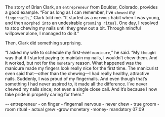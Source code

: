 The story of Brian Clark, an `entrepreneur` from Boulder, Colorado,
provides a good example. “For as long as I can remember, I’ve `chewed`
my `fingernails`,” Clark told me. “It started as a `nervous` habit when I
was young, and then `morphed into` an undesirable `grooming ritual`.
One day, I resolved to stop chewing my nails until they grew out a bit.
Through mindful willpower alone, I managed to do it.”

Then, Clark did something surprising.

“I asked my wife to schedule my first-ever `manicure`,” he said. “My
`thought` was that if I started paying to maintain my nails, I wouldn’t
chew them. And it worked, but not for the `monetary` reason. What
happened was the manicure made my fingers look really nice for the
first time. The manicurist even said that—other than the chewing—I
had really healthy, attractive nails. Suddenly, I was proud of my
fingernails. And even though that’s something I had never aspired to,
it made all the difference. I’ve never chewed my nails since; not even a
single close call. And it’s because I now take pride in properly caring
for them.”

--
entrepreneur - on
finger - fingernail
nervous - never
chew - true
groom - room
ritual - actual
grew -grow
monetary -money- mandatory
07:09